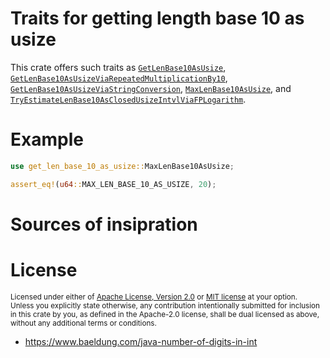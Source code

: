 # Traits for getting length base 10 as usize

This crate offers such traits as [`GetLenBase10AsUsize`], [`GetLenBase10AsUsizeViaRepeatedMultiplicationBy10`], 
[`GetLenBase10AsUsizeViaStringConversion`], [`MaxLenBase10AsUsize`], and [`TryEstimateLenBase10AsClosedUsizeIntvlViaFPLogarithm`].

# Example

```rust
use get_len_base_10_as_usize::MaxLenBase10AsUsize;

assert_eq!(u64::MAX_LEN_BASE_10_AS_USIZE, 20);
```

# Sources of insipration

# License

<sup>
Licensed under either of <a href="LICENSE-APACHE">Apache License, Version
2.0</a> or <a href="LICENSE-MIT">MIT license</a> at your option.
</sup>

<br>

<sub>
Unless you explicitly state otherwise, any contribution intentionally submitted
for inclusion in this crate by you, as defined in the Apache-2.0 license, shall
be dual licensed as above, without any additional terms or conditions.
</sub>

* https://www.baeldung.com/java-number-of-digits-in-int

[`GetLenBase10AsUsize`]: https://docs.rs/get_len_base_10_as_usize/latest/get_len_base_10_as_usize/trait.GetLenBase10AsUsize.html
[`GetLenBase10AsUsizeViaRepeatedMultiplicationBy10`]: https://docs.rs/get_len_base_10_as_usize/latest/get_len_base_10_as_usize/trait.GetLenBase10AsUsizeViaRepeatedMultiplicationBy10.html
[`GetLenBase10AsUsizeViaStringConversion`]: https://docs.rs/get_len_base_10_as_usize/latest/get_len_base_10_as_usize/trait.GetLenBase10AsUsizeViaStringConversion.html
[`MaxLenBase10AsUsize`]: https://docs.rs/get_len_base_10_as_usize/latest/get_len_base_10_as_usize/trait.MaxLenBase10AsUsize.html
[`TryEstimateLenBase10AsClosedUsizeIntvlViaFPLogarithm`]: https://docs.rs/get_len_base_10_as_usize/latest/get_len_base_10_as_usize/trait.TryEstimateLenBase10AsClosedUsizeIntvlViaFPLogarithm.html